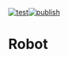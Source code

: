 [![test](https://github.com/AutoMateEPFL/server/actions/workflows/python-app.yml/badge.svg)](https://github.com/AutoMateEPFL/server/actions/workflows/python-app.yml)[![publish](https://github.com/AutoMateEPFL/server/actions/workflows/docker-publish.yml/badge.svg)](https://github.com/AutoMateEPFL/server/actions/workflows/docker-publish.yml)

# Robot


